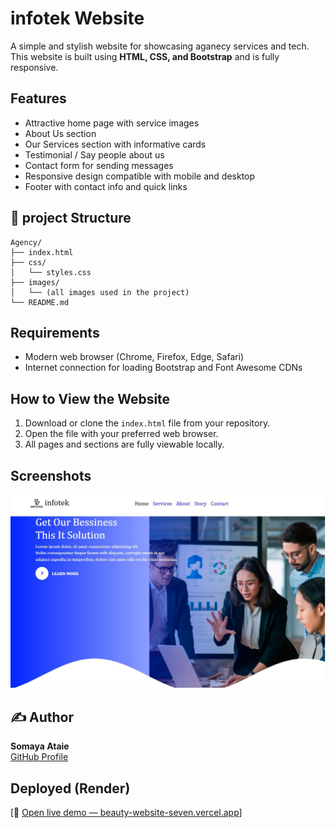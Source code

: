 # infotek Website

A simple and stylish website for showcasing aganecy services and tech. This website is built using **HTML, CSS, and Bootstrap** and is fully responsive.

## Features
- Attractive home page with service images
- About Us section
- Our Services section with informative cards
- Testimonial / Say people about us
- Contact form for sending messages
- Responsive design compatible with mobile and desktop
- Footer with contact info and quick links


## 🧪 project Structure

```
Agency/
├── index.html
├── css/
│   └── styles.css
├── images/
│   └── (all images used in the project)
└── README.md
```
## Requirements
- Modern web browser (Chrome, Firefox, Edge, Safari)
- Internet connection for loading Bootstrap and Font Awesome CDNs

## How to View the Website
1. Download or clone the `index.html` file from your repository.
2. Open the file with your preferred web browser.
3. All pages and sections are fully viewable locally.

## Screenshots
![Landing Page Desktop](images/screenshot.jpg)

## ✍️ Author

**Somaya Ataie**  
[GitHub Profile](https://github.com/somayaataee)



##  Deployed (Render)

[🔗 [Open live demo — beauty-website-seven.vercel.app](https://beauty-website-seven.vercel.app/)]






